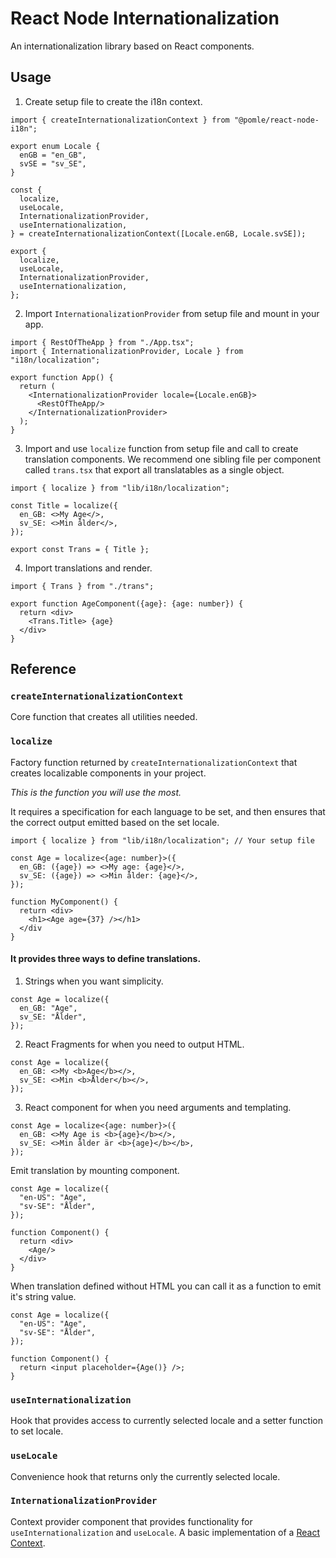 # React Node Internationalization

An internationalization library based on React components.

## Usage

1. Create setup file to create the i18n context.

```tsx
import { createInternationalizationContext } from "@pomle/react-node-i18n";

export enum Locale {
  enGB = "en_GB",
  svSE = "sv_SE",
}

const {
  localize,
  useLocale,
  InternationalizationProvider,
  useInternationalization,
} = createInternationalizationContext([Locale.enGB, Locale.svSE]);

export {
  localize,
  useLocale,
  InternationalizationProvider,
  useInternationalization,
};
```
   
2. Import `InternationalizationProvider` from setup file and mount in your app.

```tsx
import { RestOfTheApp } from "./App.tsx";
import { InternationalizationProvider, Locale } from "i18n/localization";

export function App() {
  return (
    <InternationalizationProvider locale={Locale.enGB}>
      <RestOfTheApp/>
    </InternationalizationProvider>
  );
}
```

3. Import and use `localize` function from setup file and call to create translation components. We recommend one sibling file per component called `trans.tsx` that export all translatables as a single object.

```tsx
import { localize } from "lib/i18n/localization";

const Title = localize({
  en_GB: <>My Age</>,
  sv_SE: <>Min ålder</>,
});

export const Trans = { Title };
```

4. Import translations and render.

```tsx
import { Trans } from "./trans";

export function AgeComponent({age}: {age: number}) {
  return <div>
    <Trans.Title> {age}
  </div>
}
```

## Reference

### `createInternationalizationContext`

Core function that creates all utilities needed.

### `localize`

Factory function returned by `createInternationalizationContext` that creates localizable components in your project. 

*This is the function you will use the most.* 

It requires a specification for each language to be set, and then ensures that the correct output emitted based on the set locale.

```tsx
import { localize } from "lib/i18n/localization"; // Your setup file

const Age = localize<{age: number}>({
  en_GB: ({age}) => <>My age: {age}</>,
  sv_SE: ({age}) => <>Min ålder: {age}</>,
});

function MyComponent() {
  return <div>
    <h1><Age age={37} /></h1>
  </div
}
```

#### It provides three ways to define translations.

1. Strings when you want simplicity.
   
```tsx
const Age = localize({
  en_GB: "Age",
  sv_SE: "Ålder",
});
```

2. React Fragments for when you need to output HTML.
   
```tsx
const Age = localize({
  en_GB: <>My <b>Age</b></>,
  sv_SE: <>Min <b>Ålder</b></>,
});
```

3. React component for when you need arguments and templating.
   
```tsx
const Age = localize<{age: number}>({
  en_GB: <>My Age is <b>{age}</b></>,
  sv_SE: <>Min ålder är <b>{age}</b></b>,
});
```

Emit translation by mounting component.

```tsx
const Age = localize({
  "en-US": "Age",
  "sv-SE": "Ålder",
});

function Component() {
  return <div>
    <Age/>
  </div>
}
```

When translation defined without HTML you can call it as a function to emit it's string value.

```tsx
const Age = localize({
  "en-US": "Age",
  "sv-SE": "Ålder",
});

function Component() {
  return <input placeholder={Age()} />;
}
```


### `useInternationalization`

Hook that provides access to currently selected locale and a setter function to set locale.

### `useLocale`

Convenience hook that returns only the currently selected locale.

### `InternationalizationProvider`

Context provider component that provides functionality for `useInternationalization` and `useLocale`. A basic implementation of a [React Context](https://react.dev/learn/passing-data-deeply-with-context).
